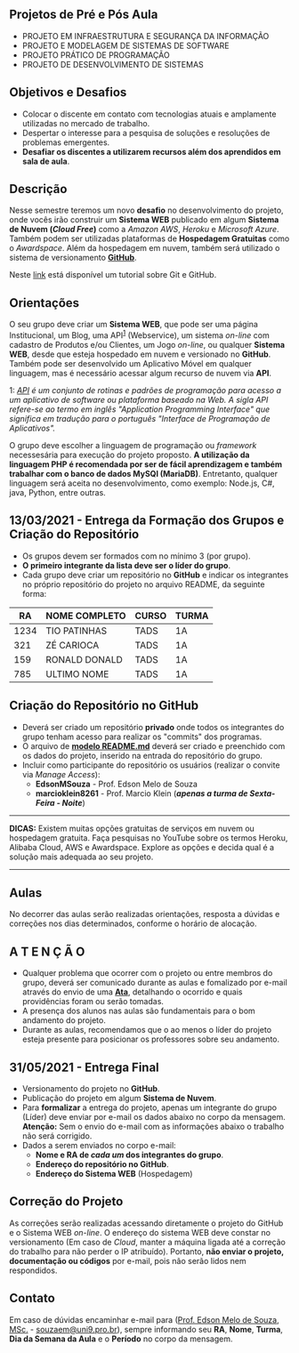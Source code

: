 ## Projetos de Pré e Pós Aula
* PROJETO EM INFRAESTRUTURA E SEGURANÇA DA INFORMAÇÃO
* PROJETO E MODELAGEM DE SISTEMAS DE SOFTWARE
* PROJETO PRÁTICO DE PROGRAMAÇÃO
* PROJETO DE DESENVOLVIMENTO DE SISTEMAS

## Objetivos e Desafios
* Colocar o discente em contato com tecnologias atuais e amplamente utilizadas no mercado de trabalho.
* Despertar o interesse para a pesquisa de soluções e resoluções de problemas emergentes.
* **Desafiar os discentes a utilizarem recursos além dos aprendidos em sala de aula**.

## Descrição
Nesse semestre teremos um novo **desafio** no desenvolvimento do projeto, onde vocês irão construir um **Sistema WEB** publicado em algum **Sistema de Nuvem (*Cloud Free*)** como a *Amazon AWS*, *Heroku* e *Microsoft Azure*. Também podem ser utilizadas plataformas de **Hospedagem Gratuitas** como o *Awardspace*. Além da hospedagem em nuvem, também será utilizado o sistema de versionamento [**GitHub**](http://www.github.com).

Neste [link](https://www.youtube.com/watch?v=IEz_0ZQZ3sQ&list=PL4ITHPnJ4STiWISI4cwYoaAy5PATKOh9x) está disponível um tutorial sobre Git e GitHub.

## Orientações
O seu grupo deve criar um **Sistema WEB**, que pode ser uma página Institucional, um Blog, uma API<sup>[1](#myfootnote1)</sup> (Webservice), um sistema *on-line* com cadastro de Produtos e/ou Clientes, um Jogo *on-line*, ou qualquer **Sistema WEB**, desde que esteja hospedado em nuvem e versionado no **GitHub**. Também pode ser desenvolvido um Aplicativo Móvel em qualquer linguagem, mas é necessário acessar algum recurso de nuvem via **API**.

<a name="myfootnote1">1</a>: *[API](https://www.techtudo.com.br/listas/2020/06/o-que-e-api-e-para-que-serve-cinco-perguntas-e-respostas.ghtml) é um conjunto de rotinas e padrões de programação para acesso a um aplicativo de software ou plataforma baseado na Web. A sigla API refere-se ao termo em inglês "Application Programming Interface" que significa em tradução para o português "Interface de Programação de Aplicativos".*

O grupo deve escolher a linguagem de programação ou *framework* necessesária para execução do projeto proposto. **A utilização da linguagem PHP é recomendada por ser de fácil aprendizagem e também trabalhar com o banco de dados MySQl (MariaDB)**. Entretanto, qualquer linguagem será aceita no desenvolvimento, como exemplo: Node.js, C#, java, Python, entre outras.

## **13/03/2021** - Entrega da Formação dos Grupos e Criação do Repositório 
* Os grupos devem ser formados com no mínimo 3 (por grupo).
* **O primeiro integrante da lista deve ser o líder do grupo**.
* Cada grupo deve criar um repositório no **GitHub** e indicar os integrantes no próprio repositório do projeto no arquivo README, da seguinte forma:

| RA   | NOME COMPLETO | CURSO | TURMA |
|------|---------------|-------|-------|
| 1234 | TIO PATINHAS  | TADS  | 1A    |
| 321  | ZÉ CARIOCA    | TADS  | 1A    |
| 159  | RONALD DONALD | TADS  | 1A    |
| 785  | ULTIMO NOME   | TADS  | 1A    |

## Criação do Repositório no GitHub
* Deverá ser criado um repositório **privado** onde todos os integrantes do grupo tenham acesso para realizar os "commits" dos programas. 
* O arquivo de **[modelo README.md](exemplo_readme.md)** deverá ser criado e preenchido com os dados do projeto, inserido na entrada do repositório do grupo.
* Incluir como participante do repositório os usuários (realizar o convite via *Manage Access*):
	+ **EdsonMSouza** - Prof. Edson Melo de Souza
	+ **marcioklein8261** - Prof. Marcio Klein (***apenas a turma de Sexta-Feira - Noite***)

<hr>

**DICAS:** Existem muitas opções gratuitas de serviços em nuvem ou hospedagem gratuita. Faça pesquisas no YouTube sobre os termos Heroku, Alibaba Cloud, AWS e Awardspace. Explore as opções e decida qual é a solução mais adequada ao seu projeto.

<hr>

## Aulas
No decorrer das aulas serão realizadas orientações, resposta a dúvidas e correções nos dias determinados, conforme o horário de alocação.

## **A T E N Ç Ã O**
* Qualquer problema que ocorrer com o projeto ou entre membros do grupo, deverá ser comunicado durante as aulas e fomalizado por e-mail através do envio de uma **[Ata](https://github.com/EdsonMSouza/projetos-2021.1/blob/main/Modelo%20de%20Ata.docx)**, detalhando o ocorrido e quais providências foram ou serão tomadas.
* A presença dos alunos nas aulas são fundamentais para o bom andamento do projeto.
* Durante as aulas, recomendamos que o ao menos o líder do projeto esteja presente para posicionar os professores sobre seu andamento.

## **31/05/2021** - Entrega Final
* Versionamento do projeto no **GitHub**. 
* Publicação do projeto em algum **Sistema de Nuvem**.
* Para **formalizar** a entrega do projeto, apenas um integrante do grupo (Líder) deve enviar por e-mail os dados abaixo no corpo da mensagem. **Atenção:** Sem o envio do e-mail com as informações abaixo o trabalho não será corrigido.
* Dados a serem enviados no corpo e-mail:
	+ **Nome e RA de *cada um* dos integrantes do grupo**.
	+ **Endereço do repositório no GitHub**.
	+ **Endereço do Sistema WEB** (Hospedagem)

## Correção do Projeto
As correções serão realizadas acessando diretamente o projeto do GitHub e o Sistema WEB *on-line*. O endereço do sistema WEB deve constar no versionamento (Em caso de *Cloud*, manter a máquina ligada até a correção do trabalho para não perder o IP atribuído). Portanto, **não enviar o projeto, documentação ou códigos** por e-mail, pois não serão lidos nem respondidos. 

## Contato
 Em caso de dúvidas encaminhar e-mail para ([Prof. Edson Melo de Souza, MSc.](mailto:souzaem@uni9.pro.br) - souzaem@uni9.pro.br), sempre informando seu **RA**, **Nome**, **Turma**, **Dia da Semana da Aula** e o **Período** no corpo da mensagem.